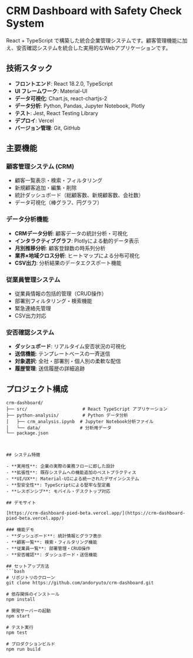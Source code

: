 # CRM Dashboard with Safety Check System

React + TypeScript で構築した統合企業管理システムです。顧客管理機能に加え、安否確認システムを統合した実用的なWebアプリケーションです。

## 技術スタック

- **フロントエンド**: React 18.2.0, TypeScript
- **UI フレームワーク**: Material-UI
- **データ可視化**: Chart.js, react-chartjs-2
- **データ分析**: Python, Pandas, Jupyter Notebook, Plotly
- **テスト**: Jest, React Testing Library
- **デプロイ**: Vercel
- **バージョン管理**: Git, GitHub

## 主要機能

### 顧客管理システム (CRM)
- 顧客一覧表示・検索・フィルタリング
- 新規顧客追加・編集・削除
- 統計ダッシュボード（総顧客数、新規顧客数、会社数）
- データ可視化（棒グラフ、円グラフ）

### データ分析機能
- **CRMデータ分析**: 顧客データの統計分析・可視化
- **インタラクティブグラフ**: Plotlyによる動的データ表示
- **月別推移分析**: 顧客登録数の時系列分析
- **業界×地域クロス分析**: ヒートマップによる分布可視化
- **CSV出力**: 分析結果のデータエクスポート機能

### 従業員管理システム
- 従業員情報の包括的管理（CRUD操作）
- 部署別フィルタリング・検索機能
- 緊急連絡先管理
- CSV出力対応

### 安否確認システム
- **ダッシュボード**: リアルタイム安否状況の可視化
- **送信機能**: テンプレートベースの一斉送信
- **対象選択**: 全社・部署別・個人別の柔軟な配信
- **履歴管理**: 送信履歴の詳細追跡

## プロジェクト構成

```
crm-dashboard/
├── src/                     # React TypeScript アプリケーション
├── python-analysis/         # Python データ分析
│   ├── crm_analysis.ipynb  # Jupyter Notebook分析ファイル
│   └── data/               # 分析用データ
└── package.json
```
```


## システム特徴

- **実用性**: 企業の実際の業務フローに即した設計
- **拡張性**: 既存システムへの機能追加のベストプラクティス
- **UI/UX**: Material-UIによる統一されたデザインシステム
- **型安全性**: TypeScriptによる堅牢な型定義
- **レスポンシブ**: モバイル・デスクトップ対応

## デモサイト

[https://crm-dashboard-pied-beta.vercel.app/](https://crm-dashboard-pied-beta.vercel.app/)

### 機能デモ
- **ダッシュボード**: 統計情報とグラフ表示
- **顧客一覧**: 検索・フィルタリング機能
- **従業員一覧**: 部署管理・CRUD操作
- **安否確認**: ダッシュボード・送信機能

## セットアップ方法
```bash
# リポジトリのクローン
git clone https://github.com/andoryuto/crm-dashboard.git

# 依存関係のインストール
npm install

# 開発サーバーの起動
npm start

# テスト実行
npm test

# プロダクションビルド
npm run build